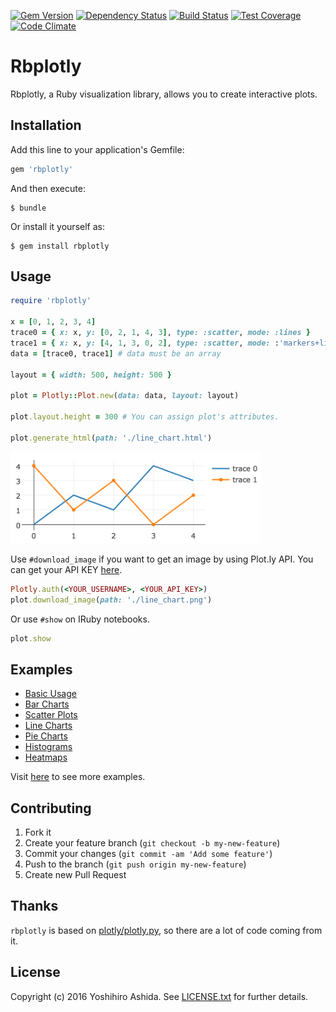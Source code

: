 [![Gem Version](https://badge.fury.io/rb/rbplotly.svg)](https://badge.fury.io/rb/rbplotly)
[![Dependency Status](https://gemnasium.com/badges/github.com/ash1day/rbplotly.svg)](https://gemnasium.com/github.com/ash1day/rbplotly)
[![Build Status](https://travis-ci.org/ash1day/rbplotly.svg?branch=master)](https://travis-ci.org/ash1day/rbplotly)
[![Test Coverage](https://codeclimate.com/github/ash1day/rbplotly/badges/coverage.svg)](https://codeclimate.com/github/ash1day/rbplotly/coverage)
[![Code Climate](https://codeclimate.com/github/ash1day/rbplotly/badges/gpa.svg)](https://codeclimate.com/github/ash1day/rbplotly)

# Rbplotly

Rbplotly, a Ruby visualization library, allows you to create interactive plots.

## Installation

Add this line to your application's Gemfile:

```ruby
gem 'rbplotly'
```

And then execute:

    $ bundle

Or install it yourself as:

    $ gem install rbplotly

## Usage

```ruby
require 'rbplotly'

x = [0, 1, 2, 3, 4]
trace0 = { x: x, y: [0, 2, 1, 4, 3], type: :scatter, mode: :lines }
trace1 = { x: x, y: [4, 1, 3, 0, 2], type: :scatter, mode: :'markers+lines' }
data = [trace0, trace1] # data must be an array

layout = { width: 500, height: 500 }

plot = Plotly::Plot.new(data: data, layout: layout)

plot.layout.height = 300 # You can assign plot's attributes.

plot.generate_html(path: './line_chart.html')
```

<img src="./docs/images/line_chart.png" width="400">

Use `#download_image` if you want to get an image by using Plot.ly API. You can get your API KEY [here](https://plot.ly/settings/api).

```ruby
Plotly.auth(<YOUR_USERNAME>, <YOUR_API_KEY>)
plot.download_image(path: './line_chart.png')
```

Or use `#show` on IRuby notebooks.

```ruby
plot.show
```

## Examples

- [Basic Usage](https://nbviewer.jupyter.org/github/ash1day/rbplotly/blob/master/examples/Basic%20Usage.ipynb)
- [Bar Charts](https://nbviewer.jupyter.org/github/ash1day/rbplotly/blob/master/examples/Bar%20%20Charts.ipynb)
- [Scatter Plots](https://nbviewer.jupyter.org/github/ash1day/rbplotly/blob/master/examples/Scatter%20Plots.ipynb)
- [Line Charts](https://nbviewer.jupyter.org/github/ash1day/rbplotly/blob/master/examples/Line%20charts.ipynb)
- [Pie Charts](https://nbviewer.jupyter.org/github/ash1day/rbplotly/blob/master/examples/Pie%20Charts.ipynb)
- [Histograms](https://nbviewer.jupyter.org/github/ash1day/rbplotly/blob/master/examples/Histograms.ipynb)
- [Heatmaps](https://nbviewer.jupyter.org/github/ash1day/rbplotly/blob/master/examples/heatmaps.ipynb)

Visit [here](https://nbviewer.jupyter.org/github/ash1day/rbplotly/tree/master/examples/) to see more examples.

## Contributing

1. Fork it
2. Create your feature branch (`git checkout -b my-new-feature`)
3. Commit your changes (`git commit -am 'Add some feature'`)
4. Push to the branch (`git push origin my-new-feature`)
5. Create new Pull Request

## Thanks

`rbplotly` is based on [plotly/plotly.py](https://github.com/plotly/plotly.py), so there are a lot of code coming from it.

## License

Copyright (c) 2016 Yoshihiro Ashida. See [LICENSE.txt](LICENSE.txt) for
further details.
